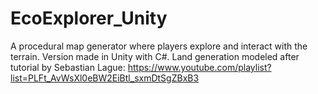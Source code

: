 # EcoExplorer_Unity
A procedural map generator where players explore and interact with the terrain. Version made in Unity with C#.
Land generation modeled after tutorial by Sebastian Lague: https://www.youtube.com/playlist?list=PLFt_AvWsXl0eBW2EiBtl_sxmDtSgZBxB3
